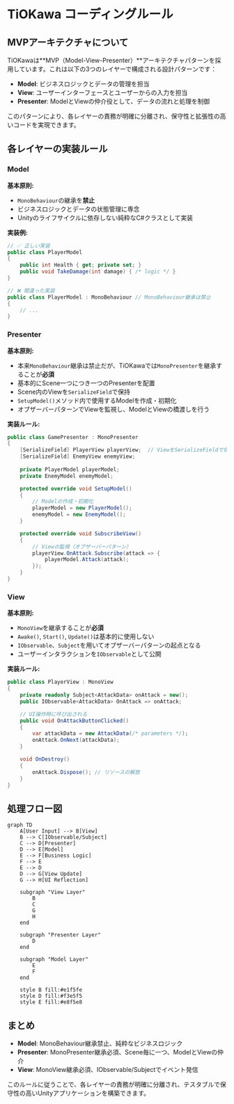 # TiOKawa コーディングルール

## MVPアーキテクチャについて

TiOKawaは**MVP（Model-View-Presenter）**アーキテクチャパターンを採用しています。これは以下の3つのレイヤーで構成される設計パターンです：

- **Model**: ビジネスロジックとデータの管理を担当
- **View**: ユーザーインターフェースとユーザーからの入力を担当
- **Presenter**: ModelとViewの仲介役として、データの流れと処理を制御

このパターンにより、各レイヤーの責務が明確に分離され、保守性と拡張性の高いコードを実現できます。

## 各レイヤーの実装ルール

### Model

**基本原則:**
- `MonoBehaviour`の継承を**禁止**
- ビジネスロジックとデータの状態管理に専念
- Unityのライフサイクルに依存しない純粋なC#クラスとして実装

**実装例:**
```csharp
// ✅ 正しい実装
public class PlayerModel 
{
    public int Health { get; private set; }
    public void TakeDamage(int damage) { /* logic */ }
}

// ❌ 間違った実装
public class PlayerModel : MonoBehaviour // MonoBehaviour継承は禁止
{
    // ...
}
```

### Presenter

**基本原則:**
- 本来`MonoBehaviour`継承は禁止だが、TiOKawaでは`MonoPresenter`を継承することが**必須**
- 基本的にScene一つにつき一つのPresenterを配置
- Scene内のViewを`SerializeField`で保持
- `SetupModel()`メソッド内で使用するModelを作成・初期化
- オブザーバーパターンでViewを監視し、ModelとViewの橋渡しを行う

**実装ルール:**
```csharp
public class GamePresenter : MonoPresenter
{
    [SerializeField] PlayerView playerView;  // ViewをSerializeFieldで保持
    [SerializeField] EnemyView enemyView;
    
    private PlayerModel playerModel;
    private EnemyModel enemyModel;

    protected override void SetupModel()
    {
        // Modelの作成・初期化
        playerModel = new PlayerModel();
        enemyModel = new EnemyModel();
    }

    protected override void SubscribeView()
    {
        // Viewの監視（オブザーバーパターン）
        playerView.OnAttack.Subscribe(attack => {
            playerModel.Attack(attack);
        });
    }
}
```

### View

**基本原則:**
- `MonoView`を継承することが**必須**
- `Awake()`, `Start()`, `Update()`は基本的に使用しない
- `IObservable`、`Subject`を用いてオブザーバーパターンの起点となる
- ユーザーインタラクションを`IObservable`として公開

**実装ルール:**
```csharp
public class PlayerView : MonoView
{
    private readonly Subject<AttackData> onAttack = new();
    public IObservable<AttackData> OnAttack => onAttack;

    // UI操作時に呼び出される
    public void OnAttackButtonClicked()
    {
        var attackData = new AttackData(/* parameters */);
        onAttack.OnNext(attackData);
    }

    void OnDestroy()
    {
        onAttack.Dispose(); // リソースの解放
    }
}
```

## 処理フロー図

```mermaid
graph TD
    A[User Input] --> B[View]
    B --> C[IObservable/Subject]
    C --> D[Presenter]
    D --> E[Model]
    E --> F[Business Logic]
    F --> E
    E --> D
    D --> G[View Update]
    G --> H[UI Reflection]

    subgraph "View Layer"
        B
        C
        G
        H
    end

    subgraph "Presenter Layer"
        D
    end

    subgraph "Model Layer"
        E
        F
    end

    style B fill:#e1f5fe
    style D fill:#f3e5f5
    style E fill:#e8f5e8
```

## まとめ

- **Model**: MonoBehaviour継承禁止、純粋なビジネスロジック
- **Presenter**: MonoPresenter継承必須、Scene毎に一つ、ModelとViewの仲介
- **View**: MonoView継承必須、IObservable/Subjectでイベント発信

このルールに従うことで、各レイヤーの責務が明確に分離され、テスタブルで保守性の高いUnityアプリケーションを構築できます。